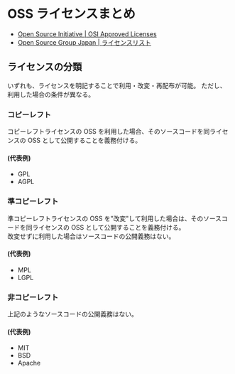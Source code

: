 # OSS ライセンスまとめ

- [Open Source Initiative | OSI Approved Licenses](https://opensource.org/licenses)
- [Open Source Group Japan | ライセンスリスト](https://licenses.opensource.jp/)

## ライセンスの分類

いずれも、ライセンスを明記することで利用・改変・再配布が可能。
ただし、利用した場合の条件が異なる。

### コピーレフト

コピーレフトライセンスの OSS を利用した場合、そのソースコードを同ライセンスの OSS として公開することを義務付ける。

#### (代表例)

- GPL
- AGPL

### 準コピーレフト

準コピーレフトライセンスの OSS を"改変"して利用した場合は、そのソースコードを同ライセンスの OSS として公開することを義務付ける。  
改変せずに利用した場合はソースコードの公開義務はない。

#### (代表例)

- MPL
- LGPL

### 非コピーレフト

上記のようなソースコードの公開義務はない。

#### (代表例)

- MIT
- BSD
- Apache
